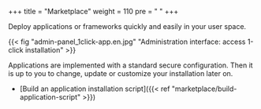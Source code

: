 +++
title = "Marketplace"
weight = 110
pre = "<i class='fas fa-fw fa-store'></i> "
+++

Deploy applications or frameworks quickly and easily in your user space.

{{\< fig "admin-panel_1click-app.en.jpg" "Administration interface: access 1-click installation" >}}

Applications are implemented with a standard secure configuration. Then it is up to you to change, update or customize your installation later on.

- [Build an application installation script]({{< ref "marketplace/build-application-script" >}})
